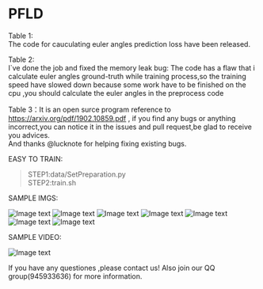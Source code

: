 # PFLD
Table 1:  
  The code for cauculating euler angles prediction loss have been released.

Table 2:     
  I`ve done the job and fixed the memory leak bug:
  The code has a flaw that i calculate euler angles ground-truth while training process,so the training speed have slowed down because  some work have to be finished on the cpu ,you should calculate the euler angles in the preprocess code    
      
Table 3：It is an open surce program reference to https://arxiv.org/pdf/1902.10859.pdf , if you find any bugs or anything incorrect,you can notice it in the issues and pull request,be glad to receive you advices.     
And thanks @lucknote for helping fixing existing bugs.
  
EASY TO TRAIN:
>STEP1:data/SetPreparation.py  
>STEP2:train.sh
  
  
SAMPLE IMGS:  

 ![Image text](https://github.com/guoqiangqi/PFLD/blob/master/data/sample_imgs/10.jpg)
 ![Image text](https://github.com/guoqiangqi/PFLD/blob/master/data/sample_imgs/121.jpg)
 ![Image text](https://github.com/guoqiangqi/PFLD/blob/master/data/sample_imgs/17.jpg)
 ![Image text](https://github.com/guoqiangqi/PFLD/blob/master/data/sample_imgs/19.jpg)
 ![Image text](https://github.com/guoqiangqi/PFLD/blob/master/data/sample_imgs/21.jpg)
 ![Image text](https://github.com/guoqiangqi/PFLD/blob/master/data/sample_imgs/52.jpg)
 ![Image text](https://github.com/guoqiangqi/PFLD/blob/master/data/sample_imgs/7.jpg)
        
 SAMPLE VIDEO:  

 ![Image text](data/sample_imgs/ucgif_20190809185908.gif)

If you have any questiones ,please contact us! Also join our QQ group(945933636) for more information.
